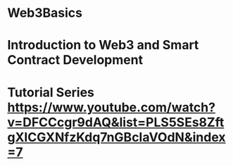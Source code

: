 # Web3Basics

# Introduction to Web3 and Smart Contract Development
# Tutorial Series https://www.youtube.com/watch?v=DFCCcgr9dAQ&list=PLS5SEs8ZftgXlCGXNfzKdq7nGBcIaVOdN&index=7
